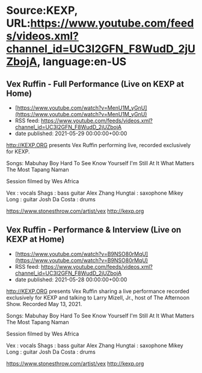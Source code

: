 # Source:KEXP, URL:https://www.youtube.com/feeds/videos.xml?channel_id=UC3I2GFN_F8WudD_2jUZbojA, language:en-US

## Vex Ruffin - Full Performance (Live on KEXP at Home)
 - [https://www.youtube.com/watch?v=MenU1M_yGnU](https://www.youtube.com/watch?v=MenU1M_yGnU)
 - RSS feed: https://www.youtube.com/feeds/videos.xml?channel_id=UC3I2GFN_F8WudD_2jUZbojA
 - date published: 2021-05-29 00:00:00+00:00

http://KEXP.ORG presents Vex Ruffin performing live, recorded exclusively for KEXP.

Songs:
Mabuhay Boy
Hard To See
Know Yourself
I'm Still At It
What Matters The Most
Tapang Naman

Session filmed by Wes Africa 

Vex : vocals 
Shags : bass guitar 
Alex Zhang Hungtai : saxophone 
Mikey Long : guitar
Josh Da Costa : drums

https://www.stonesthrow.com/artist/vex
http://kexp.org

## Vex Ruffin - Performance & Interview (Live on KEXP at Home)
 - [https://www.youtube.com/watch?v=B9NSO80rMqU](https://www.youtube.com/watch?v=B9NSO80rMqU)
 - RSS feed: https://www.youtube.com/feeds/videos.xml?channel_id=UC3I2GFN_F8WudD_2jUZbojA
 - date published: 2021-05-28 00:00:00+00:00

http://KEXP.ORG presents Vex Ruffin sharing a live performance recorded exclusively for KEXP and talking to Larry Mizell, Jr., host of The Afternoon Show. Recorded May 13, 2021.

Songs:
Mabuhay Boy
Hard To See
Know Yourself
I'm Still At It
What Matters The Most
Tapang Naman

Session filmed by Wes Africa 

Vex : vocals 
Shags : bass guitar 
Alex Zhang Hungtai : saxophone 
Mikey Long : guitar
Josh Da Costa : drums

https://www.stonesthrow.com/artist/vex
http://kexp.org

